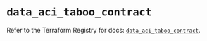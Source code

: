 # `data_aci_taboo_contract`

Refer to the Terraform Registry for docs: [`data_aci_taboo_contract`](https://registry.terraform.io/providers/ciscodevnet/aci/2.17.0/docs/data-sources/taboo_contract).
